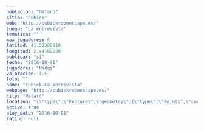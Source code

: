 ```yaml
---
poblacion: "Mataró"
sitio: "Cubick"
web: "http://cubickroomescape.es/"
juego: "La entrevista"
tematica: ""
max_jugadores: 6
latitud: 41.53308910
longitud: 2.44102900
publicar: "si"
fecha: "2016-10-01"
jugadores: "Nadgi"
valoracion: 4.5
foto: ""
name: "Cubick-La entrevista"
webpage: "http://cubickroomescape.es/"
city: "Mataró"
location: "{\"type\":\"Feature\",\"geometry\":{\"type\":\"Point\",\"coordinates\":[2.441029,41.5330891]}}"
active: true
play_date: "2016-10-01"
rating: null
---
```

